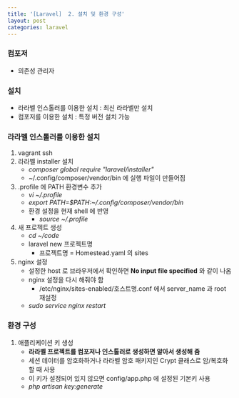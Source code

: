 ```yaml
---
title: '[Laravel]  2. 설치 및 환경 구성'
layout: post
categories: laravel
---
```


### 컴포저
* 의존성 관리자

### 설치 
* 라라벨 인스톨러를 이용한 설치 : 최신 라라벨만 설치
* 컴포저를 이용한 설치 : 특정 버전 설치 가능

### 라라벨 인스톨러를 이용한 설치
1. vagrant ssh
2. 라라벨 installer 설치
    * *composer global require "laravel/installer"*
    * ~/.config/composer/vendor/bin 에 실행 파일이 만들어짐
3. .profile 에 PATH 환경변수 추가
    * *vi ~/.profile*
    * *export PATH=$PATH:~/.config/composer/vendor/bin*
    * 환경 설정을 현재 shell 에 반영
        * *source ~/.profile*
4. 새 프로젝트 생성
    * *cd ~/code*
    * laravel new 프로젝트명
        * 프로젝트명 = Homestead.yaml 의 sites
5. nginx 설정 
    * 설정한 host 로 브라우저에서 확인하면 **No input file specified** 와 같이 나옴
    * nginx 설정을 다시 해줘야 함
        * /etc/nginx/sites-enabled/호스트명.conf 에서 server_name 과 root 재설정
    * *sudo service nginx restart*

### 환경 구성
1. 애플리케이션 키 생성
    * **라라벨 프로젝트를 컴포저나 인스톨러로 생성하면 알아서 생성해 줌**
    * 세션 데이터를 암호화하거나 라라벨 암호 패키지인 Crypt 클래스로 암/복호화할 때 사용
    * 이 키가 설정되어 있지 않으면 config/app.php 에 설정된 기본키 사용  
    * *php artisan key:generate*
    
      